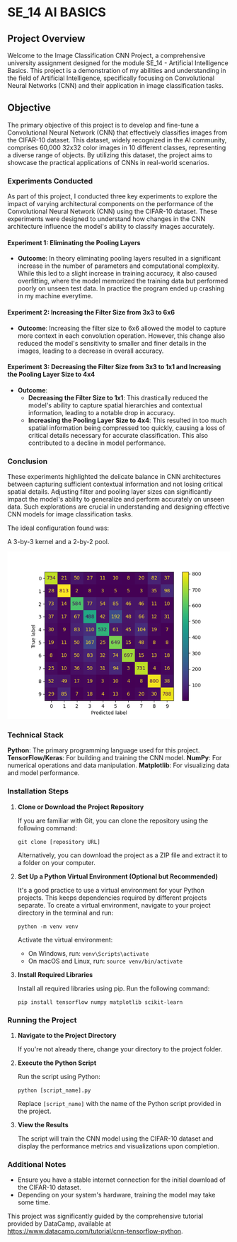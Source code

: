 
# SE_14 AI BASICS

## Project Overview
Welcome to the Image Classification CNN Project, a comprehensive university assignment designed for the module SE_14 - Artificial Intelligence Basics. This project is a demonstration of my abilities and understanding in the field of Artificial Intelligence, specifically focusing on Convolutional Neural Networks (CNN) and their application in image classification tasks.

## Objective
The primary objective of this project is to develop and fine-tune a Convolutional Neural Network (CNN) that effectively classifies images from the CIFAR-10 dataset. This dataset, widely recognized in the AI community, comprises 60,000 32x32 color images in 10 different classes, representing a diverse range of objects. By utilizing this dataset, the project aims to showcase the practical applications of CNNs in real-world scenarios.

### Experiments Conducted

As part of this project, I conducted three key experiments to explore the impact of varying architectural components on the performance of the Convolutional Neural Network (CNN) using the CIFAR-10 dataset. These experiments were designed to understand how changes in the CNN architecture influence the model's ability to classify images accurately.

#### Experiment 1: Eliminating the Pooling Layers

- **Outcome**: In theory eliminating pooling layers resulted in a significant increase in the number of parameters and computational complexity. While this led to a slight increase in training accuracy, it also caused overfitting, where the model memorized the training data but performed poorly on unseen test data. In practice the program ended up crashing in my machine everytime.

#### Experiment 2: Increasing the Filter Size from 3x3 to 6x6

- **Outcome**: Increasing the filter size to 6x6 allowed the model to capture more context in each convolution operation. However, this change also reduced the model's sensitivity to smaller and finer details in the images, leading to a decrease in overall accuracy.

#### Experiment 3: Decreasing the Filter Size from 3x3 to 1x1 and Increasing the Pooling Layer Size to 4x4

- **Outcome**: 
   - **Decreasing the Filter Size to 1x1**: This drastically reduced the model's ability to capture spatial hierarchies and contextual information, leading to a notable drop in accuracy.
   - **Increasing the Pooling Layer Size to 4x4**: This resulted in too much spatial information being compressed too quickly, causing a loss of critical details necessary for accurate classification. This also contributed to a decline in model performance.

### Conclusion

These experiments highlighted the delicate balance in CNN architectures between capturing sufficient contextual information and not losing critical spatial details. Adjusting filter and pooling layer sizes can significantly impact the model's ability to generalize and perform accurately on unseen data. Such explorations are crucial in understanding and designing effective CNN models for image classification tasks.

The ideal configuration found was:

A 3-by-3 kernel and a 2-by-2 pool.

![Confusion-Matrix-Evaluation](https://github.com/paumarro/SE_14-AI-BASICS/blob/main/Confusion-Matrix-Evaluation.png)


### Technical Stack

**Python**: The primary programming language used for this project.\
**TensorFlow/Keras**: For building and training the CNN model.
**NumPy**: For numerical operations and data manipulation.
**Matplotlib**: For visualizing data and model performance.

### Installation Steps

1. **Clone or Download the Project Repository**

   If you are familiar with Git, you can clone the repository using the following command:

   ```
   git clone [repository URL]
   ```

   Alternatively, you can download the project as a ZIP file and extract it to a folder on your computer.

2. **Set Up a Python Virtual Environment (Optional but Recommended)**

   It's a good practice to use a virtual environment for your Python projects. This keeps dependencies required by different projects separate. To create a virtual environment, navigate to your project directory in the terminal and run:

   ```
   python -m venv venv
   ```

   Activate the virtual environment:

   - On Windows, run: `venv\Scripts\activate`
   - On macOS and Linux, run: `source venv/bin/activate`

3. **Install Required Libraries**

   Install all required libraries using pip. Run the following command:

   ```
   pip install tensorflow numpy matplotlib scikit-learn
   ```

### Running the Project

1. **Navigate to the Project Directory**

   If you're not already there, change your directory to the project folder.

2. **Execute the Python Script**

   Run the script using Python:

   ```
   python [script_name].py
   ```

   Replace `[script_name]` with the name of the Python script provided in the project.

3. **View the Results**

   The script will train the CNN model using the CIFAR-10 dataset and display the performance metrics and visualizations upon completion.

### Additional Notes

- Ensure you have a stable internet connection for the initial download of the CIFAR-10 dataset.
- Depending on your system's hardware, training the model may take some time.


This project was significantly guided by the comprehensive tutorial provided by DataCamp, available at https://www.datacamp.com/tutorial/cnn-tensorflow-python.
